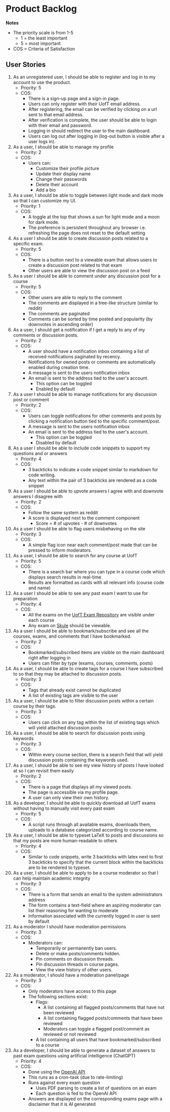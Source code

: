 # Product Backlog

**Notes**
* The priority scale is from 1-5
  * 1 = the least important
  * 5 = most important
* COS = Criteria of Satisfaction
## User Stories

1. As an unregistered user, I should be able to register and log in to my account to use the product.
   * Priority: 5
   * COS:
     * There is a sign-up page and a sign-in page. 
     * Users can only register with their UofT email address. 
     * After registering, the email can be verified by clicking on a url sent to that email address. 
     * After verification is complete, the user should be able to login with their email and password. 
     * Logging in should redirect the user to the main dashboard.
     * Users can log out after logging in (log-out button is visible after a user logs in).
2. As a user, I should be able to manage my profile
   * Priority: 2
   * COS: 
     * Users can:
       * Customize their profile picture
       * Update their display name
       * Change their passwords
       * Delete their account
       * Add a bio
3. As a user, I should be able to toggle between light mode and dark mode so that I can customize my UI.
   * Priority: 1
   * COS:
     * A toggle at the top that shows a sun for light mode and a moon for dark mode.
     * The preference is persistent throughout any browser i.e. refreshing the page does not reset to the default setting
4. As a user I should be able to create discussion posts related to a specific exam.
   * Priority: 5
   * COS:
     * There is a button next to a viewable exam that allows users to create a discussion post related to that exam
     * Other users are able to view the discussion post on a feed
5. As a user I should be able to comment under any discussion post for a course
    * Priority: 5 
    * COS:
      * Other users are able to reply to the comment
      * The comments are displayed in a tree-like structure (similar to reddit)
      * The comments are paginated
      * Comments can be sorted by time posted and popularity (by downvotes in ascending order)
6. As a user, I should get a notification if I get a reply to any of my comments or discussion posts.
   * Priority: 2
   * COS:
     * A user should have a notification inbox containing a list of received notifications paginated by recency.
     * Notifications for owned posts or comments are automatically enabled during creation time.
     * A message is sent to the users notification inbox
     * An email is sent to the address tied to the user's account.
       * This option can be toggled
       * Enabled by default
7. As a user I should be able to manage notifications for any discussion post or comment
   * Priority: 2
   * COS:
     * Users can toggle notifications for other comments and posts by clicking a notification button tied to the specific comment/post.
     * A message is sent to the users notification inbox
     * An email is sent to the address tied to the user's account.
       * This option can be toggled
       * Disabled by default
8. As a user I should be able to include code snippets to support my questions and or answers
   * Priority: 4
   * COS:
     * 3 backticks to indicate a code snippet similar to markdown for code writing.
     * Any text within the pair of 3 backticks are rendered as a code snippet
9. As a user I should be able to upvote answers I agree with and downvote answers I disagree with
    * Priority: 2
    * COS:
      * Follow the same system as reddit
      * A score is displayed next to the comment component
        * Score = # of upvotes - # of downvotes
10. As a user I should be able to flag users misbehaving on the site
    * Priority: 3
    * COS:
      * A simple flag icon near each comment/post made that can be pressed to inform moderators.
11. As a user, I should be able to search for any course at UofT
    * Priority: 5
    * COS:
      * There is a search bar where you can type in a course code which displays search results in real-time
      * Results are formatted as cards with all relevant info (course code and name)
12. As a user I should be able to see any past exam I want to use for preparation
    * Priority: 4
    * COS:
      * All the exams on the [UofT Exam Repository](https://login.library.utoronto.ca/index.php?url=https://exams.library.utoronto.ca) are visible under each course
      * Any exam on [Skule](https://skule.ca/past_exams) should be viewable.
13. As a user I should be able to bookmark/subscribe and see all the courses, exams, and comments that I have bookmarked.
    * Priority: 2
    * COS:
      * Bookmarked/subscribed items are visible on the main dashboard right after logging in
      * Users can filter by type (exams, courses, comments, posts)
14. As a user, I should be able to create tags for a course I have subscribed to so that they may be attached to discussion posts.
    * Priority: 3
    * COS:
      * Tags that already exist cannot be duplicated
      * A list of existing tags are visible to the user
15. As a user, I should be able to filter discussion posts within a certain course by their tags.
    * Priority: 3
    * COS:
      * Users can click on any tag within the list of existing tags which will yield attached discussion posts 
16. As a user, I should be able to search for discussion posts using keywords
    * Priority: 3
    * COS:
      * Within every course section, there is a search field that will yield discussion posts containing the keywords used.
17. As a user, I should be able to see my view history of posts I have looked at so I can revisit them easily
    * Priority: 2
    * COS:
      * There is a page that displays all my viewed posts. 
      * The page is accessible via my profile page. 
      * A user can only view their own history.
18. As a developer, I should be able to quickly download all UofT exams without having to manually visit every past exam
    * Priority: 5
    * COS:
      * A script runs through all available exams, downloads them, uploads to a database categorized according to course name.
19. As a user, I should be able to typeset LaTeX to posts and discussions so that my posts are more human-readable to others
    * Priority: 4
    * COS:
      * Similar to code snippets, write 3 backticks with latex next to first 3 backticks to specify that the current block within the backticks are to be rendered to typeset.
20. As a user, I should be able to apply to be a course moderator so that I can help maintain academic integrity
    * Priority: 3
    * COS:
      * There is a form that sends an email to the system administrators address
      * The form contains a text-field where an aspiring moderator can list their reasoning for wanting to moderate
      * Information associated with the currently logged in user is sent by default
21. As a moderator I should have moderation permissions
    * Priority: 3
    * COS:
      * Moderators can:
        * Temporarily or permanently ban users. 
        * Delete or make posts/comments hidden. 
        * Pin comments on discussion threads. 
        * Pin discussion threads in course pages. 
        * View the view history of other users.
22. As a moderator, I should have a moderation panel/page
    * Priority: 3
    * COS:
      * Only moderators have access to this page
      * The following sections exist:
        * Flags:
          * A list containing all flagged posts/comments that have not been reviewed
          * A list containing flagged posts/comments that have been reviewed
          * Moderators can toggle a flagged post/comment as reviewed or not reviewed
        * A list containing all users that have bookmarked/subscribed to a course
23. As a developer, I should be able to generate a dataset of answers to past exam questions using artificial intelligence (ChatGPT)
    * Priority: 4
    * COS:
      * Done using the [OpenAI API](https://beta.openai.com/docs/introduction)
      * This runs as a cron-task (due to rate-limiting)
      * Runs against every exam question
        * Uses PDF parsing to create a list of questions on an exam
        * Each question is fed to the OpenAI API
      * Answers are displayed on the corresponding exams page with a disclaimer that it is AI generated
